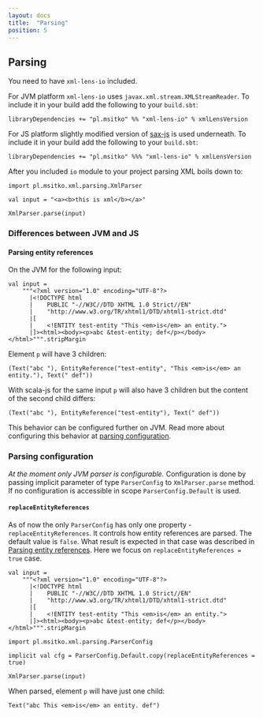 ```yaml
---
layout: docs
title:  "Parsing"
position: 5
---
```


## Parsing

You need to have `xml-lens-io` included.

For JVM platform `xml-lens-io` uses `javax.xml.stream.XMLStreamReader`. To include it in your build add the following to 
your `build.sbt`:

```
libraryDependencies += "pl.msitko" %% "xml-lens-io" % xmlLensVersion
```

For JS platform slightly modified version of [sax-js](https://github.com/isaacs/sax-js) is used underneath. To include it
in your build add the following to your `build.sbt`:

```
libraryDependencies += "pl.msitko" %%% "xml-lens-io" % xmlLensVersion
```

After you included `io` module to your project parsing XML boils down to:

```tut:book
import pl.msitko.xml.parsing.XmlParser

val input = "<a><b>this is xml</b></a>"

XmlParser.parse(input)
```

### Differences between JVM and JS

#### Parsing entity references

On the JVM for the following input:

```tut:silent
val input =
    """<?xml version="1.0" encoding="UTF-8"?>
      |<!DOCTYPE html
      |    PUBLIC "-//W3C//DTD XHTML 1.0 Strict//EN"
      |    "http://www.w3.org/TR/xhtml1/DTD/xhtml1-strict.dtd"
      |[
      |    <!ENTITY test-entity "This <em>is</em> an entity.">
      |]><html><body><p>abc &test-entity; def</p></body></html>""".stripMargin
```

Element `p` will have 3 children:

```(Text("abc "), EntityReference("test-entity", "This <em>is</em> an entity."), Text(" def"))```

With scala-js for the same input `p` will also have 3 children but the content of the second child differs:

```(Text("abc "), EntityReference("test-entity"), Text(" def"))```

This behavior can be configured further on JVM. Read more about configuring this behavior at
[parsing configuration](#parsing-configuration).

### Parsing configuration

*At the moment only JVM parser is configurable.* Configuration is done by passing implicit parameter of type
`ParserConfig` to `XmlParser.parse` method. If no configuration is accessible in scope `ParserConfig.Default` is used.

#### `replaceEntityReferences`

As of now the only `ParserConfig` has only one property - `replaceEntityReferences`. It controls how entity references
are parsed. The default value is `false`. What result is expected in that case was described in [Parsing entity references](#parsing-entity-references).
Here we focus on `replaceEntityReferences = true` case.

```tut:silent
val input =
    """<?xml version="1.0" encoding="UTF-8"?>
      |<!DOCTYPE html
      |    PUBLIC "-//W3C//DTD XHTML 1.0 Strict//EN"
      |    "http://www.w3.org/TR/xhtml1/DTD/xhtml1-strict.dtd"
      |[
      |    <!ENTITY test-entity "This <em>is</em> an entity.">
      |]><html><body><p>abc &test-entity; def</p></body></html>""".stripMargin
      
import pl.msitko.xml.parsing.ParserConfig

implicit val cfg = ParserConfig.Default.copy(replaceEntityReferences = true)

XmlParser.parse(input)
```

When parsed, element `p` will have just one child:

```Text("abc This <em>is</em> an entity. def")```

